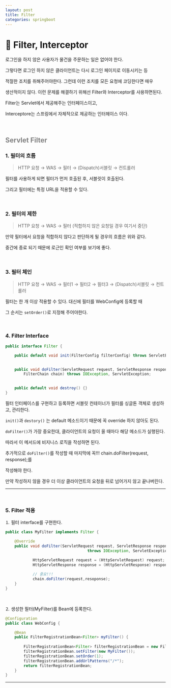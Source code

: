 ```yaml
---
layout: post
title: Filter
categories: springboot
---
```


# 🔎  Filter, Interceptor

로그인을 하지 않은 사용자가 물건을 주문하는 일은 없어야 한다.

그렇다면 로그인 하지 않은 클라이언트는 다시 로그인 페이지로 이동시키는 등

적절한 조치를 취해주어야한다. 그런데 이런 조치를 모든 요청에 코딩한다면 매우

생산적이지 않다. 이런 문제를 해결하기 위해선 Filter와 Interceptor를 사용하면된다.

Filter는 Servlet에서 제공해주는 인터페이스이고, 

Interceptore는 스프링에서 자체적으로 제공하는 인터헤이스 이다.

<br>

## <span style="color:gray">Servlet Filter</span>

### 1. 필터의 흐름

> HTTP 요청 → WAS → 필터 → (Dispatch)서블릿 → 컨트롤러

필터를 사용하게 되면 필터가 먼저 호출된 후, 서블릿이 호출된다.

그리고 필터에는 특정 URL을 적용할 수 있다.

<br>

### 2. 필터의 제한

> HTTP 요청 → WAS → 필터 (적합하지 않은 요청일 경우 여기서 중단)

만약 필터에서 요청을 적합하지 않다고 판단하게 될 경우의 흐름은 위와 같다.

중간에 종료 되기 때문에 로근인 확인 여부를 보기에 좋다.

<br>

### 3. 필터 체인

> HTTP 요청 → WAS → 필터1 → 필터2 → 필터3 →  (Dispatch)서블릿 → 컨트롤러

필터는 한 개 이상 적용할 수 있다. 대신에 필터를 WebConfig에 등록할 때

그 순서는 `setOrder()`로 지정해 주어야한다.

<br>

### 4. Filter Interface

```java
public interface Filter {

    public default void init(FilterConfig filterConfig) throws ServletException {}

    
    public void doFilter(ServletRequest request, ServletResponse response,
        FilterChain chain) throws IOException, ServletException;

    
	public default void destroy() {}
}
```

필터 인터페이스를 구현하고 등록하면 서블릿 컨테이너가 필터를 싱글톤 객체로 생성하고, 관리한다.

`init()`과 `destory()` 는 default 메소드이기 때문에 꼭 override 하지 않아도 된다.

`doFilter()`가 가장 중요한대, 클라이언트의 요청이 올 때마다 해당 메소드가 실행된다.

따라서 이 메서드에 비지니스 로직을 작성하면 된다.

추가적으로 `doFilter()`를 작성할 때 마지막에 꼭!!! chain.doFilter(request, response);를 

작성해야 한다. 

만약 작성하지 않을 경우 더 이상 클라이언트의 요청을 뒤로 넘어가지 않고 끝나버린다.

---

<br>

### 5. Filter 적용

⒈ 필터 interface를 구현한다.

```java
public class MyFilter implements Filter {

    @Override
    public void doFilter(ServletRequest request, ServletResponse response, FilterChain chain)
                                    throws IOException, ServletException {

            HttpServletRequest request = (HttpServletRequest) request;
            HttpServletResponse response = (HttpServletResponse) response;
            
            // 중요!!!
            chain.doFilter(request,resoponse);
    }
}
```

<br>

⒉ 생성한 필터(MyFilter)를 Bean에 등록한다.

```java
@Configuration
public class WebConfig {

    @Bean
    public FilterRegistrationBean<Filter> myFilter() {
        
        FilterRegistrationBean<Filter> filterRegistrationBean = new FilterRegistrationBean<>();
        filterRegistrationBean.setFilter(new MyFilter());
        filterRegistrationBean.setOrder(1);
        filterRegistrationBean.addUrlPatterns("/*");
        return filterRegistrationBean;
    }
}
```
---